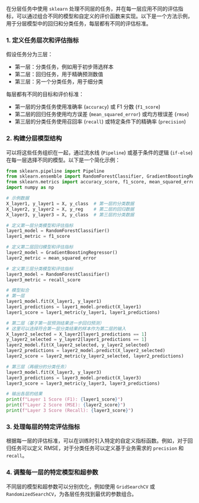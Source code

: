 在分层任务中使用 `sklearn` 处理不同层的任务，并在每一层应用不同的评估指标，可以通过组合不同的模型和自定义的评价函数来实现。以下是一个方法示例，用于分层模型中的回归和分类任务，每层都有不同的评估标准。

### 1. **定义任务层次和评估指标**
假设任务分为三层：
   - 第一层：分类任务，例如用于初步筛选样本
   - 第二层：回归任务，用于精确预测数值
   - 第三层：另一个分类任务，用于细分类

每层都有不同的目标和评价标准：
   - 第一层的分类任务使用准确率 (`accuracy`) 或 F1 分数 (`f1_score`)
   - 第二层的回归任务使用均方误差 (`mean_squared_error`) 或均方根误差 (`rmse`)
   - 第三层的分类任务使用召回率 (`recall`) 或特定条件下的精确率 (`precision`)

### 2. **构建分层模型结构**

可以将这些任务组织在一起，通过流水线 (`Pipeline`) 或基于条件的逻辑 (`if-else`) 在每一层选择不同的模型。以下是一个简化示例：

```python
from sklearn.pipeline import Pipeline
from sklearn.ensemble import RandomForestClassifier, GradientBoostingRegressor
from sklearn.metrics import accuracy_score, f1_score, mean_squared_error, recall_score
import numpy as np

# 示例数据
X_layer1, y_layer1 = X, y_class  # 第一层的分类数据
X_layer2, y_layer2 = X, y_reg    # 第二层的回归数据
X_layer3, y_layer3 = X, y_class  # 第三层的分类数据

# 定义第一层分类模型和评估指标
layer1_model = RandomForestClassifier()
layer1_metric = f1_score

# 定义第二层回归模型和评估指标
layer2_model = GradientBoostingRegressor()
layer2_metric = mean_squared_error

# 定义第三层分类模型和评估指标
layer3_model = RandomForestClassifier()
layer3_metric = recall_score

# 模型拟合
# 第一层
layer1_model.fit(X_layer1, y_layer1)
layer1_predictions = layer1_model.predict(X_layer1)
layer1_score = layer1_metric(y_layer1, layer1_predictions)

# 第二层（基于第一层预测结果进一步回归预测）
# 这里可以选择符合第一层分类结果的样本作为第二层的输入
X_layer2_selected = X_layer2[layer1_predictions == 1]
y_layer2_selected = y_layer2[layer1_predictions == 1]
layer2_model.fit(X_layer2_selected, y_layer2_selected)
layer2_predictions = layer2_model.predict(X_layer2_selected)
layer2_score = layer2_metric(y_layer2_selected, layer2_predictions)

# 第三层（再细分的分类任务）
layer3_model.fit(X_layer3, y_layer3)
layer3_predictions = layer3_model.predict(X_layer3)
layer3_score = layer3_metric(y_layer3, layer3_predictions)

# 输出各层的结果
print(f"Layer 1 Score (F1): {layer1_score}")
print(f"Layer 2 Score (MSE): {layer2_score}")
print(f"Layer 3 Score (Recall): {layer3_score}")
```

### 3. **处理每层的特定评估指标**
根据每一层的评估标准，可以在训练时引入特定的自定义指标函数。例如，对于回归任务可以定义 RMSE，对于分类任务可以定义基于业务需求的 `precision` 和 `recall`。

### 4. **调整每一层的特定模型和超参数**

不同层的模型和超参数可以分别优化，例如使用 `GridSearchCV` 或 `RandomizedSearchCV`，为各层任务找到最优的参数组合。